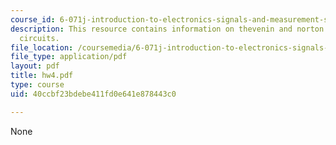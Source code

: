 ```yaml
---
course_id: 6-071j-introduction-to-electronics-signals-and-measurement-spring-2006
description: This resource contains information on thevenin and norton equivalent
  circuits.
file_location: /coursemedia/6-071j-introduction-to-electronics-signals-and-measurement-spring-2006/40ccbf23bdebe411fd0e641e878443c0_hw4.pdf
file_type: application/pdf
layout: pdf
title: hw4.pdf
type: course
uid: 40ccbf23bdebe411fd0e641e878443c0

---
```

None
